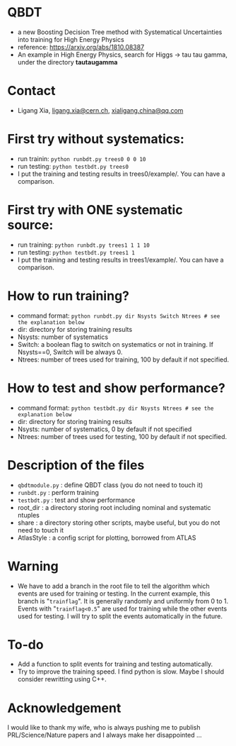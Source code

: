 # QBDT
- a new Boosting Decision Tree method with Systematical Uncertainties into training for High Energy Physics
- reference: https://arxiv.org/abs/1810.08387
- An example in High Energy Physics, search for Higgs -> tau tau gamma, under the directory **tautaugamma**

# Contact
- Ligang Xia, ligang.xia@cern.ch, xialigang.china@qq.com

# First try without systematics:
- run trainin: `python runbdt.py trees0 0 0 10`
- run testing: `python testbdt.py trees0` 
- I put the training and testing results in trees0/example/. You can have a comparison.


# First try with ONE systematic source:
- run training: `python runbdt.py trees1 1 1 10`
- run testing: `python testbdt.py trees1 1`
- I put the training and testing results in trees1/example/. You can have a comparison.

# How to run training?
- command format: `python runbdt.py dir Nsysts Switch Ntrees # see the explanation below`
- dir: directory for storing training results
- Nsysts: number of systematics 
- Switch: a boolean flag to switch on systematics or not in training. If Nsysts==0, Switch will be always 0.
- Ntrees: number of trees used for training, 100 by default if not specified.

# How to test and show performance?
- command format: `python testbdt.py dir Nsysts Ntrees # see the explanation below`
- dir: directory for storing training results
- Nsysts: number of systematics, 0 by default if not specified
- Ntrees: number of trees used for testing, 100 by default if not specified.

# Description of the files
- `qbdtmodule.py` : define QBDT class (you do not need to touch it)
- `runbdt.py` : perform training
- `testbdt.py` : test and show performance
- root_dir : a directory storing root including nominal and systematic ntuples
- share : a directory storing other scripts, maybe useful, but you do not need to touch it
- AtlasStyle : a config script for plotting, borrowed from ATLAS

# Warning
- We have to add a branch in the root file to tell the algorithm which events are used for training or testing. In the current example, this branch is "`trainflag`". It is generally randomly and uniformly from 0 to 1. Events with "`trainflag<0.5`" are used for training while the other events used for testing. I will try to split the events automatically in the future.

# To-do
- Add a function to split events for training and testing automatically.
- Try to improve the training speed. I find python is slow. Maybe I should consider rewritting using C++.

# Acknowledgement
I would like to thank my wife, who is always pushing me to publish PRL/Science/Nature papers and I always make her disappointed ...

